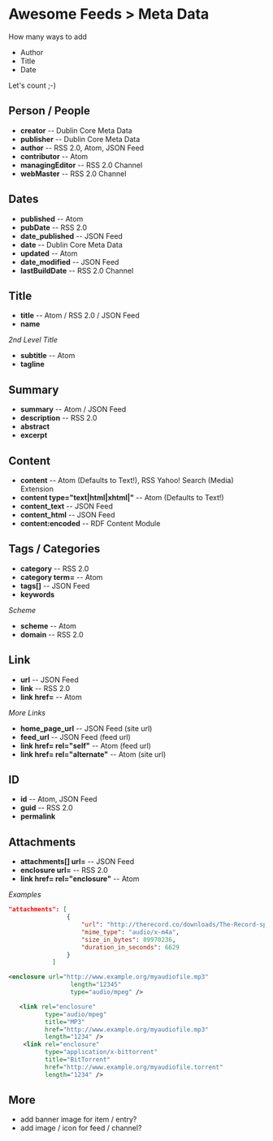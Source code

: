 
# Awesome Feeds > Meta Data

How many ways to add

- Author
- Title
- Date 

Let's count ;-)



## Person / People

- **creator**            -- Dublin Core Meta Data
- **publisher**          -- Dublin Core Meta Data
- **author**             -- RSS 2.0, Atom, JSON Feed
- **contributor**        -- Atom
- **managingEditor**     -- RSS 2.0 Channel
- **webMaster**          -- RSS 2.0 Channel


## Dates

- **published**         -- Atom
- **pubDate**           -- RSS 2.0
- **date_published**    -- JSON Feed
- **date**              -- Dublin Core Meta Data
- **updated**           -- Atom
- **date_modified**     -- JSON Feed
- **lastBuildDate**     -- RSS 2.0 Channel


## Title

- **title**             -- Atom / RSS 2.0 / JSON Feed
- **name**


_2nd Level Title_

- **subtitle**          -- Atom  
- **tagline**


## Summary

- **summary**          -- Atom / JSON Feed
- **description**      -- RSS 2.0
- **abstract**    
- **excerpt**


## Content

- **content**          -- Atom (Defaults to Text!), RSS Yahoo! Search (Media) Extension 
- **content type="text|html|xhtml|"**   -- Atom (Defaults to Text!)
- **content_text**     -- JSON Feed
- **content_html**     -- JSON Feed
- **content:encoded**  -- RDF Content Module



## Tags / Categories

- **category**   -- RSS 2.0
- **category term=**  -- Atom
- **tags[]**     -- JSON Feed
- **keywords**

_Scheme_

- **scheme**     -- Atom
- **domain**     -- RSS 2.0


## Link

- **url**      -- JSON Feed
- **link**     -- RSS 2.0
- **link href=**   -- Atom 


_More Links_

- **home_page_url**   -- JSON Feed (site url)
- **feed_url**        -- JSON Feed (feed url)
- **link href= rel="self"**        -- Atom (feed url)
- **link href= rel="alternate"**   -- Atom (site url)


## ID

- **id**      -- Atom, JSON Feed
- **guid**    -- RSS 2.0
- **permalink**


## Attachments

- **attachments[] url=**            -- JSON Feed
- **enclosure url=**              -- RSS 2.0
- **link href= rel="enclosure"**   -- Atom

_Examples_

``` json
"attachments": [
                {
                    "url": "http://therecord.co/downloads/The-Record-sp1e1-ChrisParrish.m4a",
                    "mime_type": "audio/x-m4a",
                    "size_in_bytes": 89970236,
                    "duration_in_seconds": 6629
                }
            ]
```

``` xml
<enclosure url="http://www.example.org/myaudiofile.mp3"
                 length="12345"
                 type="audio/mpeg" />
```

``` xml
   <link rel="enclosure"
          type="audio/mpeg"
          title="MP3"
          href="http://www.example.org/myaudiofile.mp3"
          length="1234" />
    <link rel="enclosure"
          type="application/x-bittorrent"
          title="BitTorrent"
          href="http://www.example.org/myaudiofile.torrent"
          length="1234" />
```


## More

- add banner image for item / entry?
- add image / icon for feed / channel?
